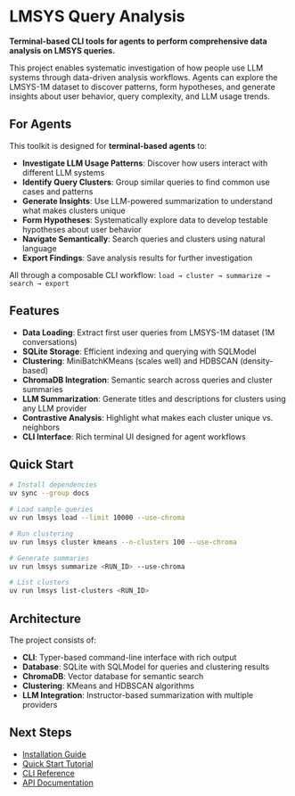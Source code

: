 # LMSYS Query Analysis

**Terminal-based CLI tools for agents to perform comprehensive data analysis on LMSYS queries.**

This project enables systematic investigation of how people use LLM systems through data-driven analysis workflows. Agents can explore the LMSYS-1M dataset to discover patterns, form hypotheses, and generate insights about user behavior, query complexity, and LLM usage trends.

## For Agents

This toolkit is designed for **terminal-based agents** to:

- **Investigate LLM Usage Patterns**: Discover how users interact with different LLM systems
- **Identify Query Clusters**: Group similar queries to find common use cases and patterns
- **Generate Insights**: Use LLM-powered summarization to understand what makes clusters unique
- **Form Hypotheses**: Systematically explore data to develop testable hypotheses about user behavior
- **Navigate Semantically**: Search queries and clusters using natural language
- **Export Findings**: Save analysis results for further investigation

All through a composable CLI workflow: `load → cluster → summarize → search → export`

## Features

- **Data Loading**: Extract first user queries from LMSYS-1M dataset (1M conversations)
- **SQLite Storage**: Efficient indexing and querying with SQLModel
- **Clustering**: MiniBatchKMeans (scales well) and HDBSCAN (density-based)
- **ChromaDB Integration**: Semantic search across queries and cluster summaries
- **LLM Summarization**: Generate titles and descriptions for clusters using any LLM provider
- **Contrastive Analysis**: Highlight what makes each cluster unique vs. neighbors
- **CLI Interface**: Rich terminal UI designed for agent workflows

## Quick Start

```bash
# Install dependencies
uv sync --group docs

# Load sample queries
uv run lmsys load --limit 10000 --use-chroma

# Run clustering
uv run lmsys cluster kmeans --n-clusters 100 --use-chroma

# Generate summaries
uv run lmsys summarize <RUN_ID> --use-chroma

# List clusters
uv run lmsys list-clusters <RUN_ID>
```

## Architecture

The project consists of:

- **CLI**: Typer-based command-line interface with rich output
- **Database**: SQLite with SQLModel for queries and clustering results
- **ChromaDB**: Vector database for semantic search
- **Clustering**: KMeans and HDBSCAN algorithms
- **LLM Integration**: Instructor-based summarization with multiple providers

## Next Steps

- [Installation Guide](getting-started/installation.md)
- [Quick Start Tutorial](getting-started/quickstart.md)
- [CLI Reference](cli/overview.md)
- [API Documentation](api/models.md)
